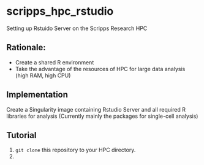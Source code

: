 # scripps_hpc_rstudio
Setting up Rstuido Server on the Scripps Research HPC

## Rationale: 
- Create a shared R environment
- Take the advantage of the resources of HPC for large data analysis (high RAM, high CPU)

## Implementation
Create a Singularity image containing Rstudio Server and all required R libraries for analysis (Currently mainly the packages for single-cell analysis)

## Tutorial

1. `git clone` this repository to your HPC directory. 
2. 